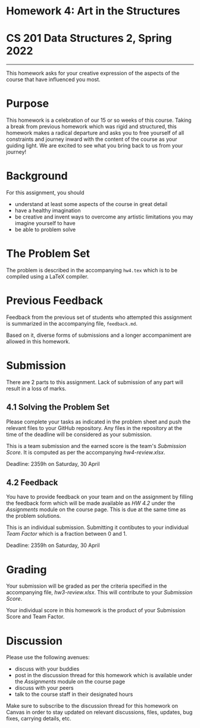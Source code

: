 # Homework 4: Art in the Structures
# CS 201 Data Structures 2, Spring 2022
-----

This homework asks for your creative expression of the aspects of the course that have influenced you most.

# Purpose

This homework is a celebration of our 15 or so weeks of this course. Taking a break from previous homework which was rigid and structured, this homework makes a radical departure and asks you to free yourself of all constraints and journey inward with the content of the course as your guiding light. We are excited to see what you bring back to us from your journey!

# Background

For this assignment, you should
- understand at least some aspects of the course in great detail
- have a healthy imagination
- be creative and invent ways to overcome any artistic limitations you may imagine yourself to have
- be able to problem solve

# The Problem Set

The problem is described in the accompanying `hw4.tex` which is to be compiled using a LaTeX compiler.

# Previous Feedback

Feedback from the previous set of students who attempted this assignment is summarized in the accompanying file, `feedback.md`. 

Based on it, diverse forms of submissions and a longer accompaniment are allowed in this homework.

# Submission

There are 2 parts to this assignment. Lack of submission of any part will result in a loss of marks.

## 4.1 Solving the Problem Set

Please complete your tasks as indicated in the problem sheet and push the relevant files to your GitHub repository. Any files in the repository at the time of the deadline will be considered as your submission.

This is a team submission and the earned score is the team's _Submission Score_. It is computed as per the accompanying _hw4-review.xlsx_.

Deadline: 2359h on Saturday, 30 April

## 4.2 Feedback

You have to provide feedback on your team and on the assignment by filling the feedback form which will be made available as _HW 4.2_ under the _Assignments_ module on the course page. This is due at the same time as the problem solutions.

This is an individual submission. Submitting it contibutes to your individual _Team Factor_ which is a fraction between 0 and 1.

Deadline: 2359h on Saturday, 30 April

# Grading

Your submission will be graded as per the criteria specified in the accompanying file, _hw3-review.xlsx_. This will contribute to your _Submission Score_.

Your individual score in this homework is the product of your Submission Score and Team Factor.

# Discussion

Please use the following avenues:
- discuss with your buddies
- post in the discussion thread for this homework  which is available under the _Assignments_ module on the course page
- discuss with your peers
- talk to the course staff in their designated hours

Make sure to subscribe to the discussion thread for this homework on Canvas in order to stay updated on relevant discussions, files, updates, bug fixes, carrying details, etc.


